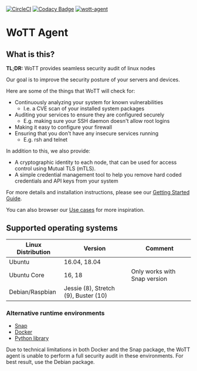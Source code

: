 [![CircleCI](https://circleci.com/gh/WoTTsecurity/agent.svg?style=svg)](https://circleci.com/gh/WoTTsecurity/agent) [![Codacy Badge](https://api.codacy.com/project/badge/Grade/9e165c20e9b04d62a15d1ff7c4736878)](https://www.codacy.com/app/vpetersson/agent) [![wott-agent](https://snapcraft.io/wott-agent/badge.svg)](https://snapcraft.io/wott-agent)

# WoTT Agent

## What is this?

**TL;DR:** WoTT provides seamless security audit of linux nodes

Our goal is to improve the security posture of your servers and devices.

Here are some of the things that WoTT will check for:

 * Continuously analyzing your system for known vulnerabilities
   * I.e. a CVE scan of your installed system packages
 * Auditing your services to ensure they are configured securely
   * E.g. making sure your SSH daemon doesn't allow root logins
 * Making it easy to configure your firewall
 * Ensuring that you don't have any insecure services running
   * E.g. rsh and telnet

In addition to this, we also provide:

 * A cryptographic identity to each node, that can be used for access control using Mutual TLS (mTLS).
 * A simple credential management tool to help you remove hard coded credentials and API keys from your system

For more details and installation instructions, please see our [Getting Started Guide](https://wott.io/documentation/getting-started).

You can also browser our [Use cases](https://wott.io/documentation/use-cases) for more inspiration.

## Supported operating systems

| Linux Distribution  | Version | Comment |
| ------------- | ------------- | ---- |
| Ubuntu | 16.04, 18.04 |
| Ubuntu Core | 16, 18| Only works with Snap version |
| Debian/Raspbian | Jessie (8), Stretch (9), Buster (10) |


### Alternative runtime environments

* [Snap](https://github.com/WoTTsecurity/agent/tree/master/snap#ubuntu-snap-for-wott-agent)
* [Docker](https://github.com/WoTTsecurity/agent/blob/master/docs/alternative_installation_methods.md#installation-docker-runtime)
* [Python library](https://github.com/WoTTsecurity/agent/blob/master/docs/alternative_installation_methods.md#installation--python-runtime-advanced)

Due to technical limitations in both Docker and the Snap package, the WoTT agent is unable to perform a full security audit in these environments. For best result, use the Debian package.

